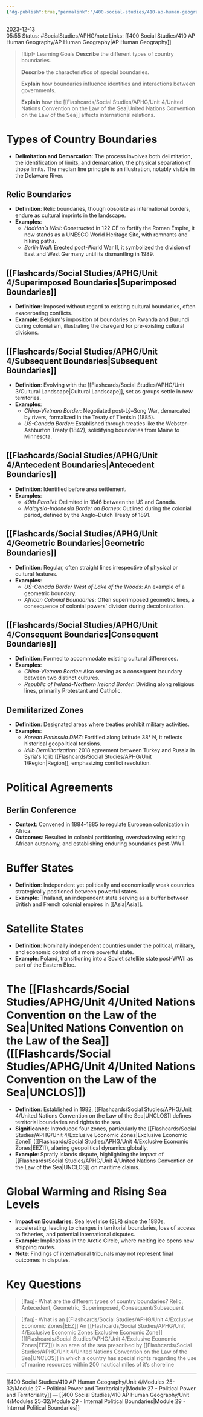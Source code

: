 ```yaml
---
{"dg-publish":true,"permalink":"/400-social-studies/410-ap-human-geography/unit-4/modules-25-32/module-28-types-and-functions-of-political-boundaries/","updated":"2024-06-20T11:57:36.583-05:00"}
---
```


2023-12-13  
05:55
Status: #SocialStudies/APHG/note 
Links: [[400 Social Studies/410 AP Human Geography/AP Human Geography\|AP Human Geography]]

>[!tip]- Learning Goals
>**Describe** the different types of country boundaries.
>
>**Describe** the characteristics of special boundaries.
>
>**Explain** how boundaries influence identities and interactions between governments.
>
>**Explain** how the [[Flashcards/Social Studies/APHG/Unit 4/United Nations Convention on the Law of the Sea\|United Nations Convention on the Law of the Sea]] affects international relations.
# Types of Country Boundaries
- **Delimitation and Demarcation**: The process involves both delimitation, the identification of limits, and demarcation, the physical separation of those limits. The median line principle is an illustration, notably visible in the Delaware River.
## Relic Boundaries
- **Definition**: Relic boundaries, though obsolete as international borders, endure as cultural imprints in the landscape.
- **Examples**:
    - *Hadrian’s Wall*: Constructed in 122 CE to fortify the Roman Empire, it now stands as a UNESCO World Heritage Site, with remnants and hiking paths.
    - *Berlin Wall*: Erected post-World War II, it symbolized the division of East and West Germany until its dismantling in 1989.
## [[Flashcards/Social Studies/APHG/Unit 4/Superimposed Boundaries\|Superimposed Boundaries]]
- **Definition**: Imposed without regard to existing cultural boundaries, often exacerbating conflicts.
- **Example**: Belgium's imposition of boundaries on Rwanda and Burundi during colonialism, illustrating the disregard for pre-existing cultural divisions.
## [[Flashcards/Social Studies/APHG/Unit 4/Subsequent Boundaries\|Subsequent Boundaries]]
- **Definition**: Evolving with the [[Flashcards/Social Studies/APHG/Unit 3/Cultural Landscape\|Cultural Landscape]], set as groups settle in new territories.
- **Examples**:
    - *China-Vietnam Border*: Negotiated post-Lý–Song War, demarcated by rivers, formalized in the Treaty of Tientsin (1885).
    - *US-Canada Border*: Established through treaties like the Webster–Ashburton Treaty (1842), solidifying boundaries from Maine to Minnesota.
## [[Flashcards/Social Studies/APHG/Unit 4/Antecedent Boundaries\|Antecedent Boundaries]]
- **Definition**: Identified before area settlement.
- **Examples**:
    - *49th Parallel*: Delimited in 1846 between the US and Canada.
    - *Malaysia-Indonesia Border on Borneo*: Outlined during the colonial period, defined by the Anglo–Dutch Treaty of 1891.
## [[Flashcards/Social Studies/APHG/Unit 4/Geometric Boundaries\|Geometric Boundaries]]
- **Definition**: Regular, often straight lines irrespective of physical or cultural features.
- **Examples**:
    - *US-Canada Border West of Lake of the Woods*: An example of a geometric boundary.
    - *African Colonial Boundaries*: Often superimposed geometric lines, a consequence of colonial powers' division during decolonization.
## [[Flashcards/Social Studies/APHG/Unit 4/Consequent Boundaries\|Consequent Boundaries]]
- **Definition**: Formed to accommodate existing cultural differences.
- **Examples**:
    - *China-Vietnam Border*: Also serving as a consequent boundary between two distinct cultures.
    - *Republic of Ireland-Northern Ireland Border*: Dividing along religious lines, primarily Protestant and Catholic.
## Demilitarized Zones
- **Definition**: Designated areas where treaties prohibit military activities.
- **Examples**:
    - *Korean Peninsula DMZ*: Fortified along latitude 38° N, it reflects historical geopolitical tensions.
    - *Idlib Demilitarization*: 2018 agreement between Turkey and Russia in Syria's Idlib [[Flashcards/Social Studies/APHG/Unit 1/Region\|Region]], emphasizing conflict resolution.
# Political Agreements
## Berlin Conference
- **Context**: Convened in 1884–1885 to regulate European colonization in Africa.
- **Outcomes**: Resulted in colonial partitioning, overshadowing existing African autonomy, and establishing enduring boundaries post-WWII.
# Buffer States
- **Definition**: Independent yet politically and economically weak countries strategically positioned between powerful states.
- **Example**: Thailand, an independent state serving as a buffer between British and French colonial empires in [[Asia\|Asia]].
# Satellite States
- **Definition**: Nominally independent countries under the political, military, and economic control of a more powerful state.
- **Example**: Poland, transitioning into a Soviet satellite state post-WWII as part of the Eastern Bloc.
# The [[Flashcards/Social Studies/APHG/Unit 4/United Nations Convention on the Law of the Sea\|United Nations Convention on the Law of the Sea]] ([[Flashcards/Social Studies/APHG/Unit 4/United Nations Convention on the Law of the Sea\|UNCLOS]])
- **Definition**: Established in 1982, [[Flashcards/Social Studies/APHG/Unit 4/United Nations Convention on the Law of the Sea\|UNCLOS]] defines territorial boundaries and rights to the sea.
- **Significance**: Introduced four zones, particularly the [[Flashcards/Social Studies/APHG/Unit 4/Exclusive Economic Zones\|Exclusive Economic Zone]] ([[Flashcards/Social Studies/APHG/Unit 4/Exclusive Economic Zones\|EEZ]]), altering geopolitical dynamics globally.
- **Example**: Spratly Islands dispute, highlighting the impact of [[Flashcards/Social Studies/APHG/Unit 4/United Nations Convention on the Law of the Sea\|UNCLOS]] on maritime claims.
# Global Warming and Rising Sea Levels
- **Impact on Boundaries**: Sea level rise (SLR) since the 1880s, accelerating, leading to changes in territorial boundaries, loss of access to fisheries, and potential international disputes.
- **Example**: Implications in the Arctic Circle, where melting ice opens new shipping routes.
- **Note**: Findings of international tribunals may not represent final outcomes in disputes.
# Key Questions 
>[!faq]- What are the different types of country boundaries?
>Relic, Antecedent, Geometric, Superimposed, Consequent/Subsequent 

>[!faq]- What is an [[Flashcards/Social Studies/APHG/Unit 4/Exclusive Economic Zones\|EEZ]]
>An [[Flashcards/Social Studies/APHG/Unit 4/Exclusive Economic Zones\|Exclusive Economic Zone]] ([[Flashcards/Social Studies/APHG/Unit 4/Exclusive Economic Zones\|EEZ]]) is an area of the sea prescribed by [[Flashcards/Social Studies/APHG/Unit 4/United Nations Convention on the Law of the Sea\|UNCLOS]] in which a country has special rights regarding the use of marine resources within 200 nautical miles of it’s shoreline

---
[[400 Social Studies/410 AP Human Geography/Unit 4/Modules 25-32/Module 27 - Political Power and Territoriality\|Module 27 - Political Power and Territoriality]] — [[400 Social Studies/410 AP Human Geography/Unit 4/Modules 25-32/Module 29 - Internal Political Boundaries\|Module 29 - Internal Political Boundaries]]